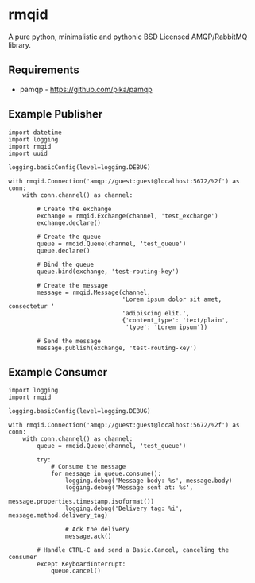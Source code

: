 rmqid
=====
A pure python, minimalistic and pythonic BSD Licensed AMQP/RabbitMQ library.

Requirements
------------
  - pamqp - https://github.com/pika/pamqp

Example Publisher
-----------------
    import datetime
    import logging
    import rmqid
    import uuid

    logging.basicConfig(level=logging.DEBUG)

    with rmqid.Connection('amqp://guest:guest@localhost:5672/%2f') as conn:
        with conn.channel() as channel:

            # Create the exchange
            exchange = rmqid.Exchange(channel, 'test_exchange')
            exchange.declare()

            # Create the queue
            queue = rmqid.Queue(channel, 'test_queue')
            queue.declare()

            # Bind the queue
            queue.bind(exchange, 'test-routing-key')

            # Create the message
            message = rmqid.Message(channel,
                                    'Lorem ipsum dolor sit amet, consectetur '
                                    'adipiscing elit.',
                                    {'content_type': 'text/plain',
                                     'type': 'Lorem ipsum'})

            # Send the message
            message.publish(exchange, 'test-routing-key')

Example Consumer
----------------
    import logging
    import rmqid

    logging.basicConfig(level=logging.DEBUG)

    with rmqid.Connection('amqp://guest:guest@localhost:5672/%2f') as conn:
        with conn.channel() as channel:
            queue = rmqid.Queue(channel, 'test_queue')

            try:
                # Consume the message
                for message in queue.consume():
                    logging.debug('Message body: %s', message.body)
                    logging.debug('Message sent at: %s',
                                  message.properties.timestamp.isoformat())
                    logging.debug('Delivery tag: %i', message.method.delivery_tag)

                    # Ack the delivery
                    message.ack()

            # Handle CTRL-C and send a Basic.Cancel, canceling the consumer
            except KeyboardInterrupt:
                queue.cancel()
